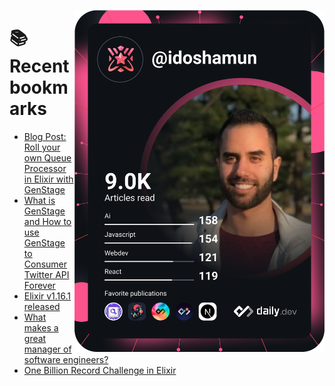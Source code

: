 <a href="https://app.daily.dev/idoshamun"><img src="https://raw.githubusercontent.com/idoshamun/idoshamun/devcard/devcard.svg" align='right' width="400" alt="Ido Shamun's Dev Card"/></a>

# 📚 Recent bookmarks
<!-- BOOKMARKS:START -->
- [Blog Post: Roll your own Queue Processor in Elixir with GenStage](https://app.daily.dev/posts/RCj1Map6j?utm_source=rss&utm_medium=bookmarks&utm_campaign=28849d86070e4c099c877ab6837c61f0)
- [What is GenStage and How to use GenStage to Consumer Twitter API Forever](https://app.daily.dev/posts/EUROkdE7k?utm_source=rss&utm_medium=bookmarks&utm_campaign=28849d86070e4c099c877ab6837c61f0)
- [Elixir v1.16.1 released](https://app.daily.dev/posts/xn8bPgiHH?utm_source=rss&utm_medium=bookmarks&utm_campaign=28849d86070e4c099c877ab6837c61f0)
- [What makes a great manager of software engineers?](https://app.daily.dev/posts/DBMU1GNcR?utm_source=rss&utm_medium=bookmarks&utm_campaign=28849d86070e4c099c877ab6837c61f0)
- [One Billion Record Challenge in Elixir](https://app.daily.dev/posts/ljTbzHhyg?utm_source=rss&utm_medium=bookmarks&utm_campaign=28849d86070e4c099c877ab6837c61f0)
<!-- BOOKMARKS:END -->
